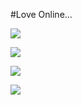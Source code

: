 #Love Online...

![](http://www.splitshire.com/wp-content/uploads/2015/10/SplitShire-7581-1800x1200-970x500.jpg)
 
![](http://www.splitshire.com/wp-content/uploads/2015/10/SplitShire-7485-1800x1200-970x500.jpg)
 
![](http://jenellbstewart.com/wp-content/uploads/2015/03/cool-love-hd-wallpapers-background.jpg)

![](http://www.splitshire.com/wp-content/uploads/2015/10/IMG_7786-1800x1200-970x500.jpg)
